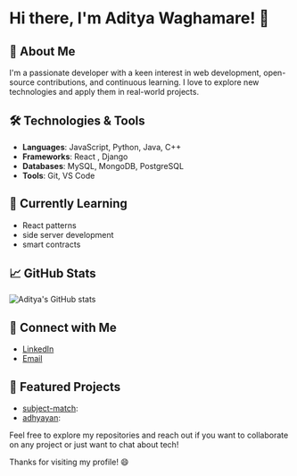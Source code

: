 # Hi there, I'm Aditya Waghamare! 👋

## 🚀 About Me
I'm a passionate developer with a keen interest in web development, open-source contributions, and continuous learning. I love to explore new technologies and apply them in real-world projects.

## 🛠️ Technologies & Tools
- **Languages**: JavaScript, Python, Java, C++
- **Frameworks**: React , Django
- **Databases**: MySQL, MongoDB, PostgreSQL
- **Tools**: Git, VS Code

## 🌱 Currently Learning
- React patterns
- side server development
- smart contracts

## 📈 GitHub Stats
![Aditya's GitHub stats](https://github-readme-stats.vercel.app/api?username=adityawaghamare04&show_icons=true&theme=radical)

## 🔗 Connect with Me
- [LinkedIn](https://www.linkedin.com/in/aditya-waghamare-707595257/)
- [Email](mailto:adityawaghamare7620@example.com)


## 📂 Featured Projects
- [subject-match](https://github.com/adityawaghamare04/Subject-match): 
- [adhyayan](https://github.com/adityawaghamare04/Adhyayan): 

Feel free to explore my repositories and reach out if you want to collaborate on any project or just want to chat about tech!

Thanks for visiting my profile! 😄
